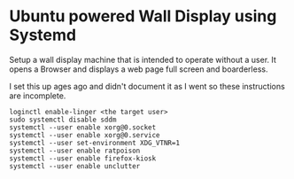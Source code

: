 # Ubuntu powered Wall Display using Systemd
Setup a wall display machine that is intended to operate without a user.  It
opens a Browser and displays a web page full screen and boarderless.

I set this up ages ago and didn't document it as I went so these instructions
are incomplete.

```
loginctl enable-linger <the target user>
sudo systemctl disable sddm
systemctl --user enable xorg@0.socket
systemctl --user enable xorg@0.service
systemctl --user set-environment XDG_VTNR=1
systemctl --user enable ratpoison
systemctl --user enable firefox-kiosk
systemctl --user enable unclutter
```